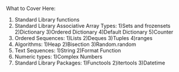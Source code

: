 What to Cover Here:
1) Standard Library functions
2) Standard Library Associative Array Types:
    1)Sets and frozensets
    2)Dictionary
    3)Ordered Dictionary
    4)Default Dictionary
    5)Counter 
3) Ordered Sequences:
    1)Lists
    2)Deques
    3)Tuples
    4)ranges
4) Algorithms:
    1)Heap
    2)Bisection
    3)Random.random
5) Text Sequences:
    1)String
    2)Format Function
6) Numeric types:
    1)Complex Numbers
7) Standard Library Packages:
    1)Functools
    2)itertools
    3)Datetime
